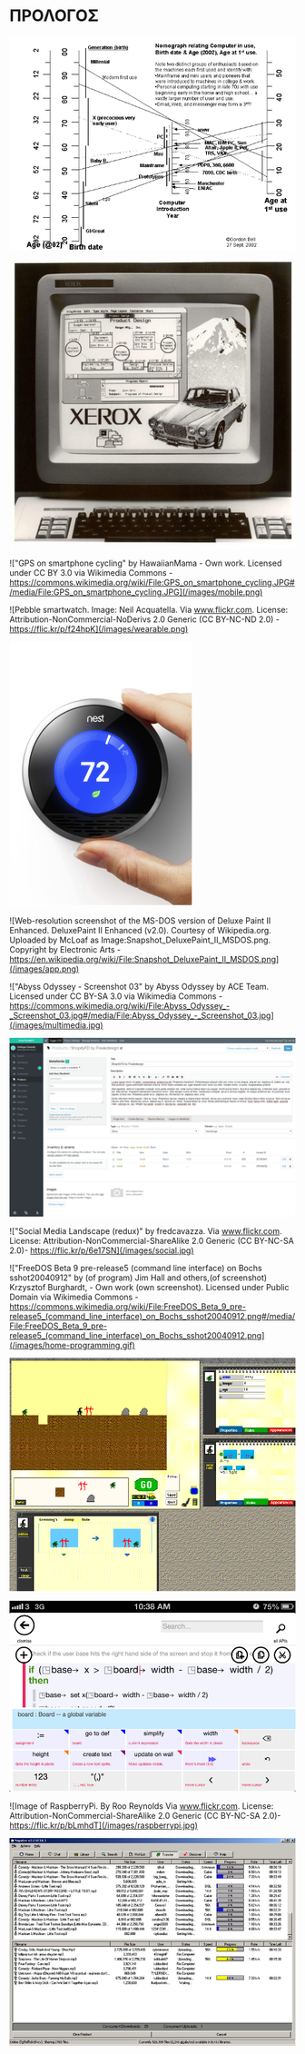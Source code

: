 # ΠΡΟΛΟΓΟΣ

![Illustration of computer development and human history. Courtesy of pibook.gr License: Attribution-NonCommercial-ShareAlike 2.0](/images/bell-nomograph.png)

![Xerox Star 8010 Interface, high quality polaroid (1981). Via www.digibarn.com. Image name: "xerox-star-8010-08.jpg" Licensed under a Creative Commons Attribution-Noncommercial 3.0 License.](/images/desktop.jpg)

!["GPS on smartphone cycling" by HawaiianMama - Own work. Licensed under CC BY 3.0 via Wikimedia Commons - https://commons.wikimedia.org/wiki/File:GPS_on_smartphone_cycling.JPG#/media/File:GPS_on_smartphone_cycling.JPG](/images/mobile.png)

![Pebble smartwatch. Image: Neil Acquatella. Via www.flickr.com. License: Attribution-NonCommercial-NoDerivs 2.0 Generic (CC BY-NC-ND 2.0) - https://flic.kr/p/f24hpK](/images/wearable.png)

![Hand adjusting a blue Nest Learning Thermostat. Via www.flickr.com. License: Attribution-NonCommercial-NoDerivs 2.0 Generic (CC BY-NC-ND 2.0)](/images/ubiq.png)

![Web-resolution screenshot of the MS-DOS version of Deluxe Paint II Enhanced. DeluxePaint II Enhanced (v2.0). Courtesy of Wikipedia.org. Uploaded by McLoaf as Image:Snapshot_DeluxePaint_II_MSDOS.png. Copyright by Electronic Arts - https://en.wikipedia.org/wiki/File:Snapshot_DeluxePaint_II_MSDOS.png](/images/app.png)

!["Abyss Odyssey - Screenshot 03" by Abyss Odyssey by ACE Team. Licensed under CC BY-SA 3.0 via Wikimedia Commons -  https://commons.wikimedia.org/wiki/File:Abyss_Odyssey_-_Screenshot_03.jpg#/media/File:Abyss_Odyssey_-_Screenshot_03.jpg](/images/multimedia.jpg)

![Kantar Video Dashboard screenshot. Via www.flickr.com. License: Attribution 2.0 Generic (CC BY 2.0)](/images/hypermedia.png)

!["Social Media Landscape (redux)" by fredcavazza. Via www.flickr.com. License: Attribution-NonCommercial-ShareAlike 2.0 Generic (CC BY-NC-SA 2.0)- https://flic.kr/p/6e17SN](/images/social.jpg)

!["FreeDOS Beta 9 pre-release5 (command line interface) on Bochs sshot20040912" by (of program) Jim Hall and others,(of screenshot) Krzysztof Burghardt, - Own work (own screenshot). Licensed under Public Domain via Wikimedia Commons - https://commons.wikimedia.org/wiki/File:FreeDOS_Beta_9_pre-release5_(command_line_interface)_on_Bochs_sshot20040912.png#/media/File:FreeDOS_Beta_9_pre-release5_(command_line_interface)_on_Bochs_sshot20040912.png](/images/home-programming.gif)

![The KidSim screen. From "KidSim: End User Programming of Simulations" by Cypher, Allen and Smith, David C. Abstracting with credit is permitted. Link: http://acypher.com/Publications/CHI95/KidSimCHFigure i.html ](/images/kidsim.gif)

![Screenshot from Youtube video "TouchDevelop - Lesson 1 - How to change a background on an application" by MrRaychambers. Published on Jul 17, 2013 License: Standard YouTube License. Link: https://www.youtube.com/watch?v=UUq4Zc-o_20 TouchDevelop (c) Microsoft Research.](/images/touchdevelop.png)

![Image of RaspberryPi. By Roo Reynolds Via www.flickr.com. License: Attribution-NonCommercial-ShareAlike 2.0 Generic (CC BY-NC-SA 2.0)-https://flic.kr/p/bLmhdT](/images/raspberrypi.jpg)

![Screenshot from Napster v2.0 Courtesy of mashable.com Link: http://i.imgur.com/NDQy5za.png License: Fair Use](/images/p2p.jpg)

